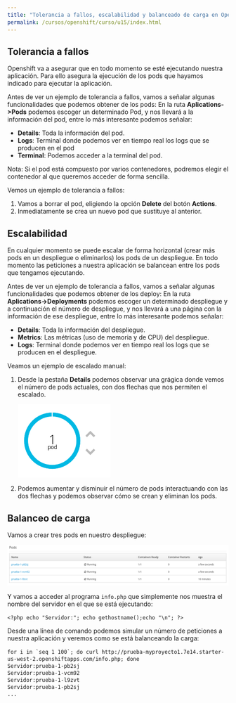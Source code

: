 ```yaml
---
title: "Tolerancia a fallos, escalabilidad y balanceado de carga en OpenShift"
permalink: /cursos/openshift/curso/u15/index.html
---
```


## Tolerancia a fallos

Openshift va a asegurar que en todo momento se esté ejecutando nuestra aplicación. Para ello asegura la ejecución de los pods que hayamos indicado para ejecutar la aplicación.

Antes de ver un ejemplo de tolerancia a fallos, vamos a señalar algunas funcionalidades que podemos obtener de los pods: En la ruta **Aplications->Pods** podemos escoger un determinado Pod, y nos llevará a la información del pod, entre lo más interesante podemos señalar:

* **Details**: Toda la información del pod.
* **Logs**: Terminal donde podemos ver en tiempo real los logs que se producen en el pod
* **Terminal**: Podemos acceder a la terminal del pod.

Nota: Si el pod está compuesto por varios contenedores, podremos elegir el contenedor al que queremos acceder de forma sencilla.

Vemos un ejemplo de tolerancia a fallos:

1. Vamos a borrar el pod, eligiendo la opción **Delete** del botón **Actions**.
2. Inmediatamente se crea un nuevo pod que sustituye al anterior.

## Escalabilidad

En cualquier momento se puede escalar de forma horizontal (crear más pods en un despliegue o eliminarlos) los pods de un despliegue. En todo momento las peticiones a nuestra aplicación se balancean entre los pods que tengamos ejecutando.

Antes de ver un ejemplo de tolerancia a fallos, vamos a señalar algunas funcionalidades que podemos obtener de los deploy: En la ruta **Aplications->Deployments** podemos escoger un determinado despliegue  y a continuación el número de despliegue, y nos llevará a una página con la información de ese despliegue, entre lo más interesante podemos señalar:

* **Details**: Toda la información del despliegue.
* **Metrics**: Las métricas (uso de memoria y de CPU) del despliegue.
* **Logs**: Terminal donde podemos ver en tiempo real los logs que se producen en el despliegue.

Veamos un ejemplo de escalado manual:

1. Desde la pestaña **Details** podemos observar una grágica donde vemos el número de pods actuales, con dos flechas que nos permiten el escalado.

    ![scale](img/scale.png)

2. Podemos aumentar y disminuir el número de pods interactuando con las dos flechas y podemos observar cómo se crean y eliminan los pods.

## Balanceo de carga

Vamos a crear tres pods en nuestro despliegue:

![pods](img/pods.png)

Y vamos a acceder al programa `info.php` que simplemente nos muestra el nombre del servidor en el que se está ejecutando:

    <?php echo "Servidor:"; echo gethostname();echo "\n"; ?>

Desde una línea de comando podemos simular un número de peticiones a nuestra aplicación y veremos como se está balanceando la carga:

    for i in `seq 1 100`; do curl http://prueba-myproyecto1.7e14.starter-us-west-2.openshiftapps.com/info.php; done
    Servidor:prueba-1-pb2sj
    Servidor:prueba-1-vcm92
    Servidor:prueba-1-l9zvt
    Servidor:prueba-1-pb2sj
    ...


